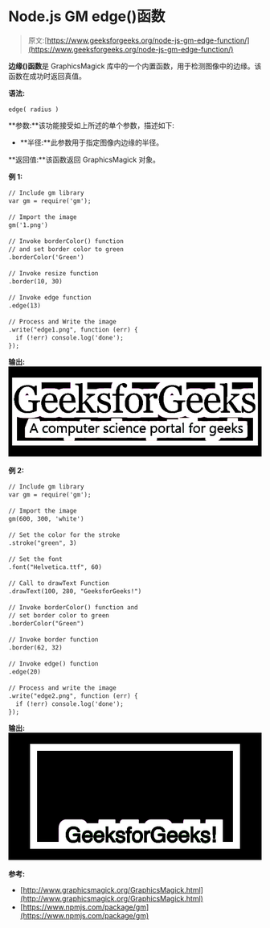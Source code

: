 # Node.js GM edge()函数

> 原文:[https://www.geeksforgeeks.org/node-js-gm-edge-function/](https://www.geeksforgeeks.org/node-js-gm-edge-function/)

**边缘()函数**是 GraphicsMagick 库中的一个内置函数，用于检测图像中的边缘。该函数在成功时返回真值。

**语法:**

```
edge( radius )
```

**参数:**该功能接受如上所述的单个参数，描述如下:

*   **半径:**此参数用于指定图像内边缘的半径。

**返回值:**该函数返回 GraphicsMagick 对象。

**例 1:**

```
// Include gm library
var gm = require('gm');

// Import the image
gm('1.png')

// Invoke borderColor() function
// and set border color to green
.borderColor('Green')

// Invoke resize function
.border(10, 30)

// Invoke edge function
.edge(13)

// Process and Write the image
.write("edge1.png", function (err) {
  if (!err) console.log('done');
});
```

**输出:**
![](img/5d73f81a4781de1617ca040022ded314.png)

**例 2:**

```
// Include gm library
var gm = require('gm');

// Import the image
gm(600, 300, 'white')

// Set the color for the stroke
.stroke("green", 3)

// Set the font 
.font("Helvetica.ttf", 60)

// Call to drawText Function
.drawText(100, 280, "GeeksforGeeks!")

// Invoke borderColor() function and
// set border color to green
.borderColor("Green")

// Invoke border function
.border(62, 32)

// Invoke edge() function
.edge(20)

// Process and write the image 
.write("edge2.png", function (err) {
  if (!err) console.log('done');
});
```

**输出:**
![](img/6dea7b0d7368f81e0e846811e7311f64.png)

**参考:**

*   [http://www.graphicsmagick.org/GraphicsMagick.html](http://www.graphicsmagick.org/GraphicsMagick.html)
*   [https://www.npmjs.com/package/gm](https://www.npmjs.com/package/gm)